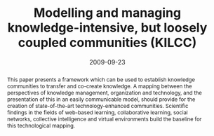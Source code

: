 ---
abstract: This paper presents a framework which can be used to establish knowledge  communities
  to transfer and co-create knowledge. A mapping between the  perspectives of knowledge
  management, organization and technology, and the  presentation of this in an easily
  communicable model, should provide for the creation  of state-of-the-art technology-enhanced
  communities. Scientific findings in the fields of  web-based learning, collaborative
  learning, social networks, collective intelligence  and virtual environments build
  the baseline for this technological mapping.
authors:
- Paul Pöltner
- Thomas Grechenig
date: '2009-09-23'
featured: false
publication_types:
- '0'
publishDate: '2009-09-23'
title: Modelling and managing knowledge-intensive, but loosely coupled communities
  (KILCC)
url_pdf: ''
---